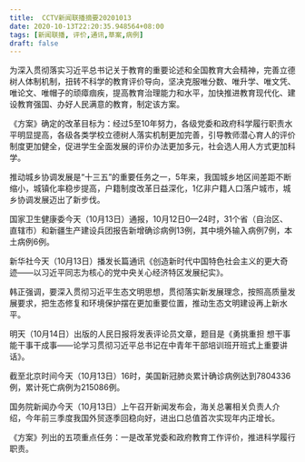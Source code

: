 ```yaml
---
title:  CCTV新闻联播摘要20201013
date: 2020-10-13T22:20:35.948564+08:00
tags: [新闻联播, 评价,通讯,草案,病例]
draft: false
---
```


为深入贯彻落实习近平总书记关于教育的重要论述和全国教育大会精神，完善立德树人体制机制，扭转不科学的教育<span class="keywords_content">评价</span>导向，坚决克服唯分数、唯升学、唯文凭、唯论文、唯帽子的顽瘴痼疾，提高教育治理能力和水平，加快推进教育现代化、建设教育强国、办好人民满意的教育，制定该方案。

《方案》确定的改革目标为：经过5至10年努力，各级党委和政府科学履行职责水平明显提高，各级各类学校立德树人落实机制更加完善，引导教师潜心育人的<span class="keywords_content">评价</span>制度更加健全，促进学生全面发展的<span class="keywords_content">评价</span>办法更加多元，社会选人用人方式更加科学。

推动城乡协调发展是“十三五”的重要任务之一，5年来，我国城乡地区间差距不断缩小，城镇化率稳步提高，户籍制度改革日益深化，1亿非户籍人口落户城市，城乡协调发展迈出了新步伐。

国家卫生健康委今天（10月13日）通报，10月12日0—24时，31个省（自治区、直辖市）和新疆生产建设兵团报告新增确诊<span class="keywords_content">病例</span>13例，其中境外输入<span class="keywords_content">病例</span>7例，本土<span class="keywords_content">病例</span>6例。

新华社今天（10月13日）播发长篇<span class="keywords_fund">通讯</span>《创造新时代中国特色社会主义的更大奇迹——以习近平同志为核心的党中央关心经济特区发展纪实》。

韩正强调，要深入贯彻习近平生态文明思想，贯彻落实新发展理念，按照高质量发展要求，把生态修复和环境保护摆在更加重要位置，推动生态文明建设再上新水平。

明天（10月14日）出版的人民日报将发表评论员文章，题目是《勇挑重担 想干事能干事干成事——论学习贯彻习近平总书记在中青年干部培训班开班式上重要讲话》。

截至北京时间今天（10月13日）16时，美国新冠肺炎累计确诊<span class="keywords_content">病例</span>达到7804336例，累计死亡<span class="keywords_content">病例</span>为215086例。

国务院新闻办今天（10月13日）上午召开新闻发布会，海关总署相关负责人介绍，今年前三季度我国外贸逐季回稳向好，进出口总值首次实现年内正增长。

《方案》列出的五项重点任务：一是改革党委和政府教育工作<span class="keywords_content">评价</span>，推进科学履行职责。
